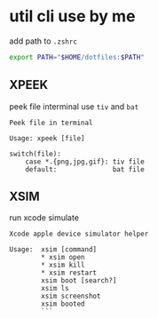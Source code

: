 # util cli use by me

add path to `.zshrc`

```bash
export PATH="$HOME/dotfiles:$PATH"
```

## XPEEK

peek file interminal use `tiv` and `bat`

```text
Peek file in terminal
            
Usage: xpeek [file]

switch(file):
    case *.{png,jpg,gif}: tiv file
    default:              bat file
```

## XSIM

run xcode simulate

```text
Xcode apple device simulator helper

Usage:  xsim [command]
        * xsim open
        * xsim kill
        * xsim restart
        xsim boot [search?]
        xsim ls
        xsim screenshot
        xsim booted
        ```
